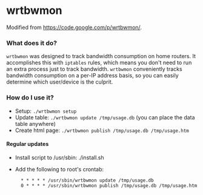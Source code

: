 # wrtbwmon
Modified from https://code.google.com/p/wrtbwmon/.

### What does it do?
`wrtbwmon` was designed to track bandwidth consumption on home routers. 
It accomplishes this with `iptables` rules, which means you don't need to run an extra process just to track bandwidth. 
`wrtbwmon` conveniently tracks bandwidth consumption on a per-IP address basis, 
so you can easily determine which user/device is the culprit.

### How do I use it?
- Setup: `./wrtbwmon setup`
- Update table: `./wrtbwmon update /tmp/usage.db` (you can place the data table anywhere)
- Create html page: `./wrtbwmon publish /tmp/usage.db /tmp/usage.htm`

#### Regular updates
- Install script to /usr/sbin:
    ./install.sh
- Add the following to root's crontab:

        * * * * * /usr/sbin/wrtbwmon update /tmp/usage.db
        0 * * * * /usr/sbin/wrtbwmon publish /tmp/usage.db /tmp/usage.htm
